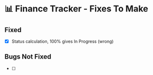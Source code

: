 # 📊 Finance Tracker - Fixes To Make

## Fixed
- [x] Status calculation, 100% gives In Progress (wrong)

## Bugs Not Fixed
- [ ]
